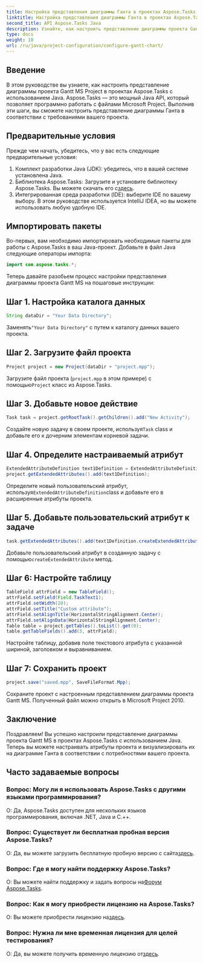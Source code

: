 ```yaml
---
title: Настройка представления диаграммы Ганта в проектах Aspose.Tasks
linktitle: Настройка представления диаграммы Ганта в проектах Aspose.Tasks
second_title: API Aspose.Tasks Java
description: Узнайте, как настроить представление диаграммы проекта Gantt MS Project в Aspose.Tasks с использованием Java. Настраивайте проекты и поэтапно визуализируйте их в диаграмме Ганта.
type: docs
weight: 10
url: /ru/java/project-configuration/configure-gantt-chart/
---
```

## Введение
В этом руководстве вы узнаете, как настроить представление диаграммы проекта Gantt MS Project в проектах Aspose.Tasks с использованием Java. Aspose.Tasks — это мощный Java API, который позволяет программно работать с файлами Microsoft Project. Выполнив эти шаги, вы сможете настроить представление диаграммы Ганта в соответствии с требованиями вашего проекта.
## Предварительные условия
Прежде чем начать, убедитесь, что у вас есть следующие предварительные условия:
1. Комплект разработки Java (JDK): убедитесь, что в вашей системе установлена Java.
2.  Библиотека Aspose.Tasks: Загрузите и установите библиотеку Aspose.Tasks. Вы можете скачать его с[здесь](https://releases.aspose.com/tasks/java/).
3. Интегрированная среда разработки (IDE): выберите IDE по вашему выбору. В этом руководстве используется IntelliJ IDEA, но вы можете использовать любую удобную IDE.
## Импортировать пакеты
Во-первых, вам необходимо импортировать необходимые пакеты для работы с Aspose.Tasks в ваш Java-проект. Добавьте в файл Java следующие операторы импорта:
```java
import com.aspose.tasks.*;
```
Теперь давайте разобьем процесс настройки представления диаграммы проекта Gantt MS на пошаговые инструкции:
## Шаг 1. Настройка каталога данных
```java
String dataDir = "Your Data Directory";
```
 Заменять`"Your Data Directory"` с путем к каталогу данных вашего проекта.
## Шаг 2. Загрузите файл проекта
```java
Project project = new Project(dataDir + "project.mpp");
```
Загрузите файл проекта (`project.mpp` в этом примере) с помощью`Project` класс из Aspose.Tasks.
## Шаг 3. Добавьте новое действие
```java
Task task = project.getRootTask().getChildren().add("New Activity");
```
 Создайте новую задачу в своем проекте, используя`Task` class и добавьте его к дочерним элементам корневой задачи.
## Шаг 4. Определите настраиваемый атрибут
```java
ExtendedAttributeDefinition text1Definition = ExtendedAttributeDefinition.createTaskDefinition(ExtendedAttributeTask.Text1, null);
project.getExtendedAttributes().add(text1Definition);
```
 Определите новый пользовательский атрибут, используя`ExtendedAttributeDefinition`class и добавьте его в расширенные атрибуты проекта.
## Шаг 5. Добавьте пользовательский атрибут к задаче
```java
task.getExtendedAttributes().add(text1Definition.createExtendedAttribute("Activity attribute"));
```
 Добавьте пользовательский атрибут в созданную задачу с помощью`createExtendedAttribute` метод.
## Шаг 6: Настройте таблицу
```java
TableField attrField = new TableField();
attrField.setField(Field.TaskText1);
attrField.setWidth(20);
attrField.setTitle("Custom attribute");
attrField.setAlignTitle(HorizontalStringAlignment.Center);
attrField.setAlignData(HorizontalStringAlignment.Center);
Table table = project.getTables().toList().get(0);
table.getTableFields().add(3, attrField);
```
Настройте таблицу, добавив поле текстового атрибута с указанной шириной, заголовком и выравниванием.
## Шаг 7: Сохранить проект
```java
project.save("saved.mpp", SaveFileFormat.Mpp);
```
Сохраните проект с настроенным представлением диаграммы проекта Gantt MS. Полученный файл можно открыть в Microsoft Project 2010.
## Заключение
Поздравляем! Вы успешно настроили представление диаграммы проекта Gantt MS в проектах Aspose.Tasks с использованием Java. Теперь вы можете настраивать атрибуты проекта и визуализировать их на диаграмме Ганта в соответствии с потребностями вашего проекта.
## Часто задаваемые вопросы
### Вопрос: Могу ли я использовать Aspose.Tasks с другими языками программирования?
О: Да, Aspose.Tasks доступен для нескольких языков программирования, включая .NET, Java и C.++.
### Вопрос: Существует ли бесплатная пробная версия Aspose.Tasks?
 О: Да, вы можете загрузить бесплатную пробную версию с сайта[здесь](https://releases.aspose.com/).
### Вопрос: Где я могу найти поддержку Aspose.Tasks?
О: Вы можете найти поддержку и задать вопросы на[Форум Aspose.Tasks](https://forum.aspose.com/c/tasks/15).
### Вопрос: Как я могу приобрести лицензию на Aspose.Tasks?
 О: Вы можете приобрести лицензию на[здесь](https://purchase.aspose.com/buy).
### Вопрос: Нужна ли мне временная лицензия для целей тестирования?
 О: Да, вы можете получить временную лицензию от[здесь](https://purchase.aspose.com/temporary-license/).